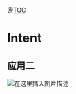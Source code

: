 @[TOC](实验五)
# Intent
## 应用二

![在这里插入图片描述](https://img-blog.csdnimg.cn/20190514112955189.jpg?x-oss-process=image/watermark,type_ZmFuZ3poZW5naGVpdGk,shadow_10,text_aHR0cHM6Ly9ibG9nLmNzZG4ubmV0L3FxXzQyMjQxNDEy,size_16,color_FFFFFF,t_70)
